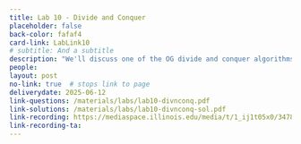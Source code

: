 ```yaml
---
title: Lab 10 - Divide and Conquer
placeholder: false
back-color: fafaf4
card-link: LabLink10
# subtitle: And a subtitle
description: "We'll discuss one of the OG divide and conquer algorithms: Kartsuba's algorithm."
people:
layout: post
no-link: true  # stops link to page 
deliverydate: 2025-06-12
link-questions: /materials/labs/lab10-divnconq.pdf
link-solutions: /materials/labs/lab10-divnconq-sol.pdf
link-recording: https://mediaspace.illinois.edu/media/t/1_ij1t05x0/347892222
link-recording-ta:
---
```










